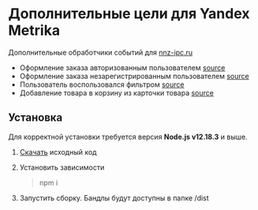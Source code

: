# Дополнительные цели для Yandex Metrika

Дополнительные обработчики событий для [nnz-ipc.ru](https://nnz-ipc.ru/)

-   Оформление заказа авторизованным пользователем [source](https://github.com/smwbtech/nnz_metrica_goals/blob/master/src/purchase-confirmation.js)
-   Оформление заказа незарегистрированным пользователем [source](https://github.com/smwbtech/nnz_metrica_goals/blob/master/dist/unregistered-purchase-confirmation.metrika-target-bundle.js)
-   Пользователь воспользовался фильтром [source](https://github.com/smwbtech/nnz_metrica_goals/blob/master/src/using-filter.js)
-   Добавление товара в корзину из карточки товара [source](https://github.com/smwbtech/nnz_metrica_goals/blob/master/src/item-card.js)

## Установка

Для корректной установки требуется версия **Node.js v12.18.3** и выше.

1. [Скачать](https://github.com/smwbtech/nnz_metrica_goals/archive/master.zip) исходный код

2. Установить зависимости

    > npm i

3. Запустить сборку. Бандлы будут доступны в папке /dist
